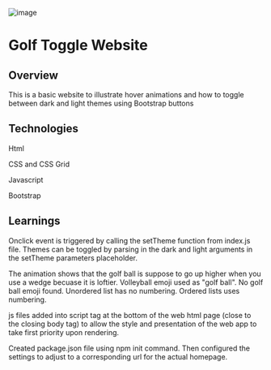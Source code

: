 ![image](https://user-images.githubusercontent.com/37772999/153998318-403aad08-2aca-4bc7-ac13-3d2705d37f09.png)


# Golf Toggle Website
## Overview

This is a basic website to illustrate hover animations and how to toggle between dark and light themes using Bootstrap buttons

## Technologies

Html

CSS and CSS Grid

Javascript

Bootstrap

## Learnings

Onclick event is triggered by calling the setTheme function from index.js file. Themes can be toggled by parsing in the dark and light arguments in the setTheme parameters placeholder.

The animation shows that the golf ball is suppose to go up higher when you use a wedge becuase it is loftier. Volleyball emoji used as "golf ball". No golf ball emoji found. Unordered list has no numbering. Ordered lists uses numbering.

js files added into script tag at the bottom of the web html page (close to the closing body tag) to allow the style and presentation of the web app to take first priority upon rendering.

Created package.json file using npm init command. Then configured the settings to adjust to a corresponding url for the actual homepage.
